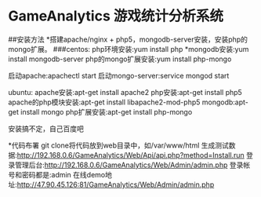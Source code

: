 # GameAnalytics 游戏统计分析系统

##安装方法
  *搭建apache/nginx + php5，mongodb-server安装，安装php的mongo扩展。
  ###centos:
   php环境安装:yum install php
    *mongodb安装:yum install mongodb-server
php的mongo扩展安装:yum install php-mongo

启动apache:apachectl start
启动mongo-server:service mongod start

ubuntu:
apache安装:apt-get install apache2 
php安装:apt-get install php5
apache的php模块安装:apt-get install libapache2-mod-php5
mongodb:apt-get install mongo
php扩展安装:apt-get install php-mongo

安装搞不定，自己百度吧

*代码布署
git clone将代码放到web目录中，如/var/www/html
生成测试数据:http://192.168.0.6/GameAnalytics/Web/Api/api.php?method=Install.run
登录管理后台:http://192.168.0.6/GameAnalytics/Web/Admin/admin.php
登录帐号和密码都是:admin
在线demo地址:http://47.90.45.126:81/GameAnalytics/Web/Admin/admin.php

